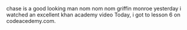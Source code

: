 chase is a good looking man
nom nom nom
griffin monroe
yesterday i watched an excellent khan academy video
Today, i got to lesson 6 on codeacedemy.com.
